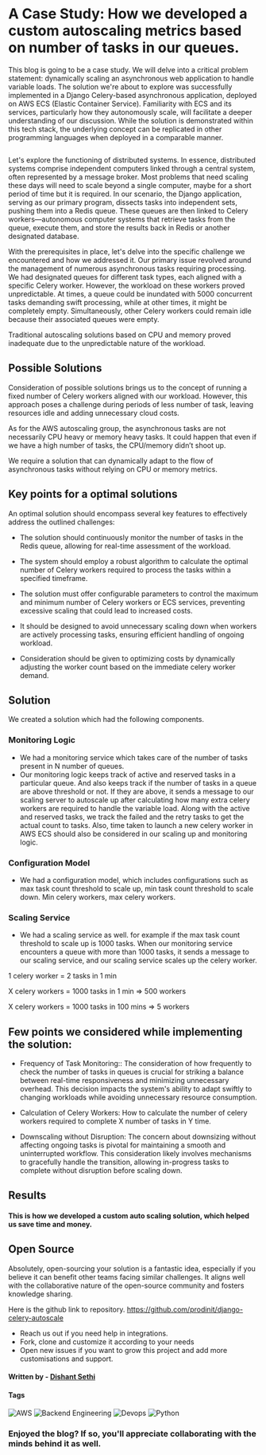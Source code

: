 # A Case Study: How we developed a custom autoscaling metrics based on number of tasks in our queues.

This blog is going to be a case study. We will delve into a critical problem statement: dynamically scaling an asynchronous web application to handle variable loads. The solution we're about to explore was successfully implemented in a Django Celery-based asynchronous application, deployed on AWS ECS (Elastic Container Service). Familiarity with ECS and its services, particularly how they autonomously scale, will facilitate a deeper understanding of our discussion. While the solution is demonstrated within this tech stack, the underlying concept can be replicated in other programming languages when deployed in a comparable manner.

<figure><img src="https://media.geeksforgeeks.org/wp-content/uploads/20221210223508/Screenshot-from-2022-12-10-22-34-49.png" alt=""><figcaption></figcaption></figure>

Let's explore the functioning of distributed systems. In essence, distributed systems comprise independent computers linked through a central system, often represented by a message broker. Most problems that need scaling these days will need to scale beyond a single computer, maybe for a short period of time but it is required. In our scenario, the Django application, serving as our primary program, dissects tasks into independent sets, pushing them into a Redis queue. These queues are then linked to Celery workers—autonomous computer systems that retrieve tasks from the queue, execute them, and store the results back in Redis or another designated database.

With the prerequisites in place, let's delve into the specific challenge we encountered and how we addressed it. Our primary issue revolved around the management of numerous asynchronous tasks requiring processing. We had designated queues for different task types, each aligned with a specific Celery worker. However, the workload on these workers proved unpredictable. At times, a queue could be inundated with 5000 concurrent tasks demanding swift processing, while at other times, it might be completely empty. Simultaneously, other Celery workers could remain idle because their associated queues were empty.

Traditional autoscaling solutions based on CPU and memory proved inadequate due to the unpredictable nature of the workload.

## Possible Solutions

Consideration of possible solutions brings us to the concept of running a fixed number of Celery workers aligned with our workload. However, this approach poses a challenge during periods of less number of  task, leaving resources idle and adding unnecessary cloud costs.

As for the AWS autoscaling group, the asynchronous tasks are not necessarily CPU heavy or memory heavy tasks. It could happen that even if we have a high number of tasks, the CPU/memory didn’t shoot up.

We require a solution that can dynamically adapt to the flow of asynchronous tasks without relying on CPU or memory metrics.

## Key points for a optimal solutions

An optimal solution should encompass several key features to effectively address the outlined challenges:


- The solution should continuously monitor the number of tasks in the Redis queue, allowing for real-time assessment of the workload.

- The system should employ a robust algorithm to calculate the optimal number of Celery workers required to process the tasks within a specified timeframe.

- The solution must offer configurable parameters to control the maximum and minimum number of Celery workers or ECS services, preventing excessive scaling that could lead to increased costs.

- It should be designed to avoid unnecessary scaling down when workers are actively processing tasks, ensuring efficient handling of ongoing workload.

- Consideration should be given to optimizing costs by dynamically adjusting the worker count based on the immediate celery worker demand.

## Solution

We created a solution which had the following components.

### Monitoring Logic
- We had a monitoring service which takes care of the number of tasks present in N number of queues.
- Our monitoring logic keeps track of active and reserved tasks in a particular queue. And also keeps track if the number of tasks in a queue are above threshold or not. If they are above, it sends a message to our scaling server to autoscale up after calculating how many extra celery workers are required to handle the variable load. Along with the active and reserved tasks, we track the failed and the retry tasks to get the actual count to tasks. Also, time taken to launch a new celery worker in AWS ECS should also be considered in our scaling up and monitoring logic.

### Configuration Model
- We had a configuration model, which includes configurations such as max task count threshold to scale up, min task count threshold to scale down. Min celery workers, max celery workers.

### Scaling Service
- We had a scaling service as well. for example if the max task count threshold to scale up is 1000 tasks. When our monitoring service encounters a queue with more than 1000 tasks, it sends a message to our scaling service, and our scaling service scales up the celery worker. 

1 celery worker = 2 tasks in 1 min

X celery workers = 1000 tasks in 1 min => 500 workers

X celery workers = 1000 tasks in 100 mins => 5 workers


## Few points we considered while implementing the solution:

- Frequency of Task Monitoring:: The consideration of how frequently to check the number of tasks in queues is crucial for striking a balance between real-time responsiveness and minimizing unnecessary overhead. This decision impacts the system's ability to adapt swiftly to changing workloads while avoiding unnecessary resource consumption.

- Calculation of Celery Workers: How to calculate the number of celery workers required to complete X number of tasks in Y time.

- Downscaling without Disruption: The concern about downsizing without affecting ongoing tasks is pivotal for maintaining a smooth and uninterrupted workflow. This consideration likely involves mechanisms to gracefully handle the transition, allowing in-progress tasks to complete without disruption before scaling down.

## Results
#### This is how we developed a custom auto scaling solution, which helped us save time and money.


## Open Source

Absolutely, open-sourcing your solution is a fantastic idea, especially if you believe it can benefit other teams facing similar challenges. It aligns well with the collaborative nature of the open-source community and fosters knowledge sharing.

Here is the github link to repository. https://github.com/prodinit/django-celery-autoscale
- Reach us out if you need help in integrations.
- Fork, clone and customize it according to your needs
- Open new issues if you want to grow this project and add more customisations and support.

#### Written by - [Dishant Sethi](https://linkedin.com/in/dishantsethi)

#### Tags

<a>
<img alt="AWS" src="https://img.shields.io/badge/AWS-8A2BE2" />
<a>
<img alt="Backend Engineering" src="https://img.shields.io/badge/Backend_Engineering-8A2BE2" />
<a>
<img alt="Devops" src="https://img.shields.io/badge/Devops-8A2BE2" />
<a>
<img alt="Python" src="https://img.shields.io/badge/Python-8A2BE2" />
</a>

### Enjoyed the blog? If so, you'll appreciate collaborating with the minds behind it as well.